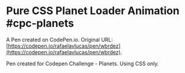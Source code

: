 # Pure CSS Planet Loader Animation #cpc-planets

A Pen created on CodePen.io. Original URL: [https://codepen.io/rafaelavlucas/pen/wbrdez](https://codepen.io/rafaelavlucas/pen/wbrdez).

Pen created for Codepen Challenge - Planets. Using CSS only.